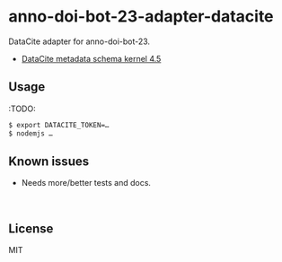 ﻿
<!--#echo json="package.json" key="name" underline="=" -->
anno-doi-bot-23-adapter-datacite
================================
<!--/#echo -->

<!--#echo json="package.json" key="description" -->
DataCite adapter for anno-doi-bot-23.
<!--/#echo -->


* [DataCite metadata schema kernel 4.5
  ](https://schema.datacite.org/meta/kernel-4.5/)



Usage
-----

:TODO:

```bash
$ export DATACITE_TOKEN=…
$ nodemjs …
```


<!--#toc stop="scan" -->



Known issues
------------

* Needs more/better tests and docs.




&nbsp;


License
-------
<!--#echo json="package.json" key=".license" -->
MIT
<!--/#echo -->
